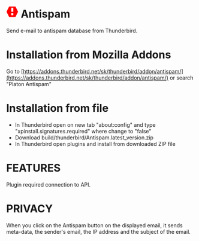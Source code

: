 <img src="images/icon.svg" width="32" height="32" alt="Logo"> Antispam
========
Send e-mail to antispam database from Thunderbird.

Installation from Mozilla Addons
================================
Go to [https://addons.thunderbird.net/sk/thunderbird/addon/antispam/](https://addons.thunderbird.net/sk/thunderbird/addon/antispam/) or search "Platon Antispam"

Installation from file
======================
* In Thunderbird open on new tab "about:config" and type "xpinstall.signatures.required" where change to "false"
* Download build/thunderbird/Antispam.latest_version.zip
* In Thunderbird open plugins and install from downloaded ZIP file

FEATURES
========
Plugin required connection to API.

PRIVACY
=======
When you click on the Antispam button on the displayed email, it sends meta-data, the sender's email, the IP address and the subject of the email.
